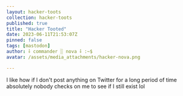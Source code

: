```yaml
---
layout: hacker-toots
collection: hacker-toots
published: true
title: "Hacker Tooted"
date: 2023-06-11T21:53:07Z
pinned: false
tags: [mastodon]
author: ⸸ commander ░ nova ⸸ :~$
avatar: /assets/media_attachments/hacker-nova.png

---
```


<p>I like how if I don&#39;t post anything on Twitter for a long period of time absolutely nobody checks on me to see if I still exist lol</p>


